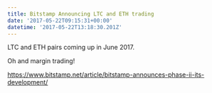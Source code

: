 ```yaml
---
title: Bitstamp Announcing LTC and ETH trading
date: '2017-05-22T09:15:31+00:00'
datetime: '2017-05-22T13:18:30.201Z'
---
```



LTC and ETH pairs coming up in June 2017.

Oh and margin trading!

https://www.bitstamp.net/article/bitstamp-announces-phase-ii-its-development/